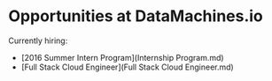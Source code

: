 # Opportunities at DataMachines.io

Currently hiring:  
* [2016 Summer Intern Program](Internship Program.md) 
* [Full Stack Cloud Engineer](Full Stack Cloud Engineer.md)

